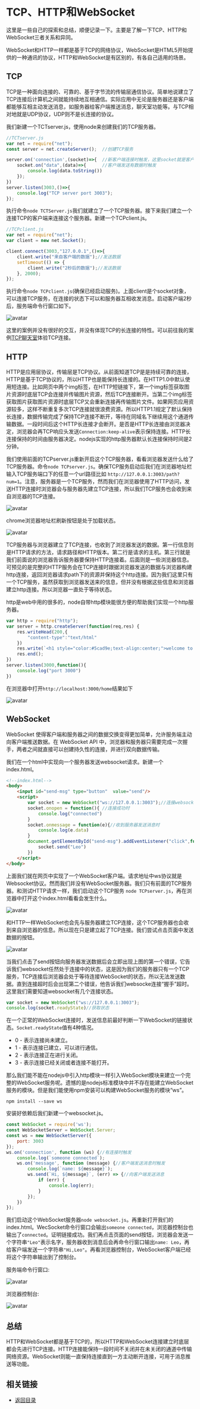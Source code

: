 # TCP、HTTP和WebSocket
这里是一些自己的探索和总结，顺便记录一下。主要是了解一下TCP、HTTP和WebSocket三者关系和异同。

WebSocket和HTTP一样都是基于TCP的网络协议，WebSocket是HTML5开始提供的一种通讯的协议，HTTP和WebSocket是有区别的，有各自己适用的场景。

## TCP
TCP是一种面向连接的、可靠的、基于字节流的传输层通信协议。简单地说建立了TCP连接后计算机之间就能持续地互相通信。实际应用中无论是服务器还是客户端都能够互相主动发送消息，如服务器给客户端推送消息，聊天室功能等。与TCP相对地就是UDP协议，UDP则不是长连接的协议。

我们新建一个TCTserver.js，使用node来创建我们的TCP服务器。
```javascript
//TCTserver.js
var net = require("net");
const server = net.createServer();  //创建TCP服务

server.on('connection',(socket)=>{  //新客户端连接时触发，这里socket就是客户端socket对象
    socket.on("data",(data)=>{      //客户端发送有数据时触发
        console.log(data.toString())
    });
})
server.listen(3003,()=>{
    console.log("TCP server port 3003");
});
```
执行命令`node TCTServer.js`我们就建立了一个TCP服务器。接下来我们建立一个连接TCP的客户端来连接这个服务器。新建一个TCPclient.js。
```javascript
//TCPclient.js
var net = require("net");
var client = new net.Socket();

client.connect(3003,"127.0.0.1",()=>{
    client.write("来自客户端的数据");//发送数据
    setTimeout(() => {
        client.write("2秒后的数据");//发送数据
    }, 2000);
});
```
执行命令`node TCPclient.js`(确保已经启动服务)。上面client是个socket对象，可以连接TCP服务，在连接的状态下可以和服务器互相收发消息。启动客户端2秒后，服务端命令行窗口如下。

![avatar](./img/ws1.png)

这里的案例并没有很好的交互，并没有体现TCP的长连接的特性。可以前往我的案例[TCP聊天室](https://github.com/songshuangfei/node-demo/tree/master/chat-room)体验TCP连接。

## HTTP
HTTP是应用层协议，传输层是TCP协议。从前面知道TCP是是持续可靠的连接，HTTP是基于TCP协议的，所以HTTP也是能保持长连接的。在HTTP1.0中默认使用短连接。比如网页中两个img标签，在HTTP短链接下，第一个img标签获取图片资源时底层TCP会连接并传输图片资源，然后TCP连接断开。当第二个img标签获取图片获取图片资源时底层TCP又会重新连接再传输图片文件。如果网页应用资源较多，这样不断重复多次TCP连接就很浪费资源。所以HTTP1.1规定了默认保持长连接，数据传输完成了保持TCP连接不断开，等待在同域名下继续用这个通道传输数据。一段时间后这个HTTP长连接才会断开。是否是HTTP长连接由浏览器决定，浏览器会再TCP响应头发送`Connection:keep-alive`表示保持连接。HTTP长连接保持的时间由服务器决定。nodejs实现的http服务器默认长连接保持时间是2分钟。

我们使用前面的TCPserver.js重新开启这个TCP服务器，看看浏览器发送什么给了TCP服务器。命令`node TCPserver.js`。确保TCP服务启动后我们在浏览器地址栏输入TCP服务端口下的任意一个url路径比如 `http://127.0.0.1:3003/path?num=1`。注意，服务器是一个TCP服务，然而我们在浏览器使用了HTTP访问，发送HTTP连接时浏览器会与服务器先建立TCP连接，所以我们TCP服务也会收到来自浏览器的TCP连接。

![avatar](./img/ws2.png)

chrome浏览器地址栏刷新按钮是处于加载状态。

![avatar](./img/ws3.png)

TCP服务器与浏览器建立了TCP连接，也收到了浏览器发送的数据。第一行信息则是HTTP请求的方法，请求路径和HTTP版本。第二行是请求的主机。第三行就是我们前面说的浏览器告诉服务器要保持HTTP连接着。后面则是一些浏览器信息。可预见的是完整的HTTP服务会在TCP连接时跟据浏览器发送的数据与浏览器构建http连接，返回浏览器请求path下的资源并保持这个http连接。因为我们这里只有一个TCP服务，虽然获取到浏览器发送来的信息，但并没有根据这些信息和浏览器建立http连接。所以浏览器一直处于等待状态。

http是web中用的很多的，node自带http模块能很方便的帮助我们实现一个http服务器。
```javascript
var http = require("http");
var server = http.createServer(function(req,res) {
    res.writeHead(200,{
        "content-type":"text/html"
    })
    res.write(`<h1 style="color:#5cad9e;text-align:center;">welcome to ${req.url}</h1>`);
    res.end();
})
server.listen(3000,function(){
    console.log("port 3000")
})
```
在浏览器中打开`http://localhost:3000/home`结果如下

![avatar](./img/ws4.png)

## WebSocket
WebSocket 使得客户端和服务器之间的数据交换变得更加简单，允许服务端主动向客户端推送数据。在 WebSocket API 中，浏览器和服务器只需要完成一次握手，两者之间就直接可以创建持久性的连接，并进行双向数据传输。

我们在一个html中实现向一个服务器发送websocket请求。新建一个index.html。
```html
<!--index.html-->
<body>
    <input id="send-msg" type="button"  value="send"/>
    <script>
        var socket = new WebSocket("ws://127.0.0.1:3003");//连接websocket服务器
        socket.onopen = function(){ //连接成功时
            console.log("connected")
        }
        socket.onmessage = function(e){//收到服务器发送消息时
            console.log(e.data)
        }
        document.getElementById("send-msg").addEventListener("click",function(){
            socket.send("Leo")
        })
    </script>
</body>
```
上面我们就在网页中实现了一个WebSocket客户端。请求地址中ws协议就是Websocket协议。然而我们并没有WebSocket服务器。我们只有前面的TCP服务器。和测试HTTP请求一样，我们启动这个TCP服务 `node TCPserver.js`，再在浏览器中打开这个index.html看看会发生什么。

![avatar](./img/ws5.png)

和HTTP一样WebSocket也会先与服务器建立TCP连接，这个TCP服务器也会收到来自浏览器的信息。所以现在只是建立起了TCP连接。我们尝试点击页面中发送数据的按钮。

![avatar](./img/ws6.png)

当我们点击了send按钮向服务器发送数据后会立即出现上图的第一个错误，它告诉我们websocket任然处于连接中的状态，这是因为我们的服务器只有一个TCP服务，TCP连接后浏览器会处于等待连接WebSocket的状态，所以无法发送数据。直到连接超时后会出现第二个错误，他告诉我们websocke连接“握手”超时。这里我们需要知道websocket有几个连接状态。
```javascript
var socket = new WebSocket("ws://127.0.0.1:3003");
console.log(socket.readyState)//获取状态
```
在一个正常的WebSocket连接时，发送信息前最好判断一下WebSocket的链接状态。`Socket.readyState`值有4种情况。
* 0 - 表示连接尚未建立。
* 1 - 表示连接已建立，可以进行通信。
* 2 - 表示连接正在进行关闭。
* 3 - 表示连接已经关闭或者连接不能打开。

那么我们能不能在nodejs中引入http模块一样引入WebSocket模块来建立一个完整的WebSocket服务呢。遗憾的是nodejs标准模块中并不存在能建立WebSocket服务的模块。但是我们能使用npm安装可以构建WebSocket服务的模块“ws”。
```
npm install --save ws
```
安装好依赖后我们新建一个websocket.js。
```javascript
const WebSocket = require('ws');
const WebSocketServer = WebSocket.Server;
const ws = new WebSocketServer({
    port: 3003
});
ws.on('connection', function (ws) {//有连接时触发
    console.log(`someone connected`);
    ws.on('message', function (message) {//客户端发送消息时触发
        console.log(`name: ${message}`);
        ws.send(`Hi, ${message}`, (err) => {//向客户端发送消息
            if (err) {
                console.log(err);
            }
        });
    })
});
```
我们启动这个WebSocket服务器`node websocket.js`。再重新打开我们的index.html。WecSocket命令行窗口会输出`someone connected`，浏览器控制台也输出了`connected`。证明链接成功。我们再点击页面的send按钮，浏览器会发送一个字符串`"Leo"`表示名字，服务器收到消息后会再命令行窗口输出`name: Leo`，再给客户端发送一个字符串`"Hi,Leo"`。再看浏览器控制台，WebSocket客户端已经将这个字符串输出到了控制台。

服务端命令行窗口:

![avatar](./img/ws7.png)

浏览器控制台:

![avatar](./img/ws8.png)

## 总结
HTTP和WebSocket都是基于TCP的，所以HTTP和WebSocket连接建立时底层都会先进行TCP连接。HTTP连接能保持一段时间不关闭并在未关闭的通道中传输网络资源。WebSocket则能一直保持连接直到一方主动断开连接，可用于消息推送等功能。

## 相关链接
* [返回目录](/README.md)


